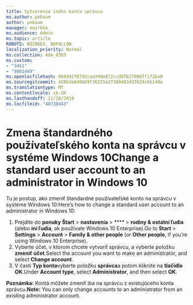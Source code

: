 ```yaml
---
title: Vytvorenie iného konta správcu
ms.author: pebaum
author: pebaum
manager: mnirkhe
ms.audience: Admin
ms.topic: article
ROBOTS: NOINDEX, NOFOLLOW
localization_priority: Normal
ms.collection: Adm_O365
ms.custom:
- "3451"
- "9001449"
ms.openlocfilehash: 060492f0792caa34de872ccd97b27006ff172ba0
ms.sourcegitcommit: 42463e8d8869f36225a27388d83d37629c6b149e
ms.translationtype: MT
ms.contentlocale: sk-SK
ms.lasthandoff: 12/18/2019
ms.locfileid: "40738443"
---
```

# <a name="change-a-standard-user-account-to-an-administrator-in-windows-10"></a><span data-ttu-id="88941-102">Zmena štandardného používateľského konta na správcu v systéme Windows 10</span><span class="sxs-lookup"><span data-stu-id="88941-102">Change a standard user account to an administrator in Windows 10</span></span>

<span data-ttu-id="88941-103">Tu je postup, ako zmeniť štandardné používateľské konto na správcu v systéme Windows 10:</span><span class="sxs-lookup"><span data-stu-id="88941-103">Here’s how to change a standard user account to an administrator in Windows 10:</span></span>

1. <span data-ttu-id="88941-104">Prejdite do **ponuky Štart** > **nastavenia** > \*\*\*\* > **rodiny & ostatní ľudia** (alebo **iní ľudia**, ak používate Windows 10 Enterprise).</span><span class="sxs-lookup"><span data-stu-id="88941-104">Go to **Start** > **Settings** > **Account** > **Family & other people** (or **Other people**, if you’re using Windows 10 Enterprise).</span></span>
2. <span data-ttu-id="88941-105">Vyberte účet, v ktorom chcete vytvoriť správcu, a vyberte položku **zmeniť účet**.</span><span class="sxs-lookup"><span data-stu-id="88941-105">Select the account you want to make an administrator, and select **Change account**.</span></span>
3. <span data-ttu-id="88941-106">V časti **Typ konta**vyberte položku **správca**a potom kliknite na **tlačidlo OK**.</span><span class="sxs-lookup"><span data-stu-id="88941-106">Under **Account type**, select **Administrator**, and then select **OK**.</span></span>

<span data-ttu-id="88941-107">**Poznámka:** Kontá môžete zmeniť iba na správcu z existujúceho konta správcu.</span><span class="sxs-lookup"><span data-stu-id="88941-107">**Note:** You can only change accounts to an administrator from an existing administrator account.</span></span>
